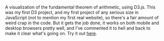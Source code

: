 A visualization of the fundamental theorem of arithmetic, using D3.js. This was my first D3 project, and my first project of any serious size in JavaScript (not to mention my first real website), so there's a fair amount of weird crap in the code. But it gets the job done, it works on both mobile and desktop browsers pretty well, and I've commented it to hell and back to make it clear what's going on. Try it out [here](http://freelanceastro.github.io/primetheorem/).
